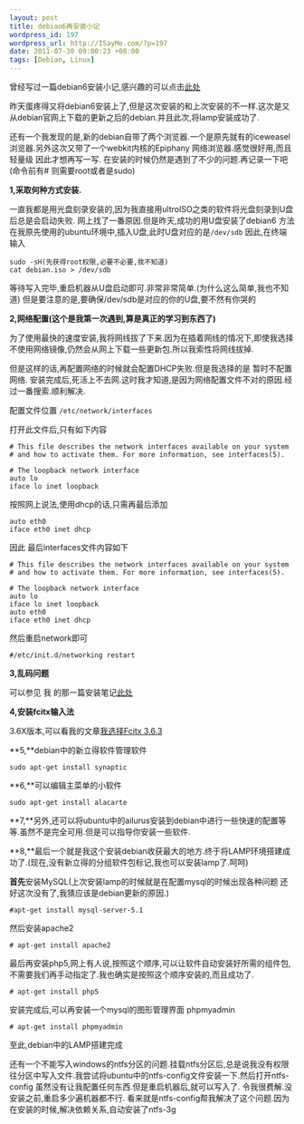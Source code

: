 ```yaml
--- 
layout: post
title: debian6再安装小记
wordpress_id: 197
wordpress_url: http://ISayMe.com/?p=197
date: 2011-07-30 09:00:23 +08:00
tags: [Debian, Linux]
---
```

曾经写过一篇debian6安装小记,感兴趣的可以点击[此处](http://isayme.com/2011/05/debian6-install-note/)

昨天蛋疼得又将debian6安装上了,但是这次安装的和上次安装的不一样.这次是又从debian官网上下载的更新之后的debian.并且此次,将lamp安装成功了.

还有一个我发现的是,新的debian自带了两个浏览器.一个是原先就有的iceweasel浏览器.另外这次又带了一个webkit内核的Epiphany 网络浏览器.感觉很好用,而且轻量级
因此才想再写一写.
在安装的时候仍然是遇到了不少的问题.再记录一下吧(命令前有# 则需要root或者是sudo)

**1,采取何种方式安装.**

一直我都是用光盘刻录安装的,因为我直接用ultroISO之类的软件将光盘刻录到U盘后总是会启动失败.
网上找了一番原因.但是昨天,成功的用U盘安装了debian6
方法 在我原先使用的ubuntu环境中,插入U盘,此时U盘对应的是`/dev/sdb` 因此,在终端输入

    sudo -sH(先获得root权限,必要不必要,我不知道)
    cat debian.iso > /dev/sdb
等待写入完毕,重启机器从U盘启动即可.非常非常简单.(为什么这么简单,我也不知道)
但是要注意的是,要确保/dev/sdb是对应的你的U盘,要不然有你哭的 

**2,网络配置(这个是我第一次遇到,算是真正的学习到东西了)**

为了使用最快的速度安装,我将网线拔了下来.因为在插着网线的情况下,即使我选择不使用网络镜像,仍然会从网上下载一些更新包.所以我索性将网线拔掉.

但是这样的话,再配置网络的时候就会配置DHCP失败.但是我选择的是 暂时不配置网络.
安装完成后,死活上不去网.这时我才知道,是因为网络配置文件不对的原因.经过一番搜索.顺利解决.

配置文件位置 `/etc/network/interfaces`

打开此文件后,只有如下内容

    # This file describes the network interfaces available on your system
    # and how to activate them. For more information, see interfaces(5).

    # The loopback network interface
    auto lo
    iface lo inet loopback
按照网上说法,使用dhcp的话,只需再最后添加

    auto eth0
    iface eth0 inet dhcp
因此 最后interfaces文件内容如下

    # This file describes the network interfaces available on your system
    # and how to activate them. For more information, see interfaces(5).

    # The loopback network interface
    auto lo
    iface lo inet loopback
    auto eth0
    iface eth0 inet dhcp
然后重启network即可

    #/etc/init.d/networking restart
**3,乱码问题**

可以参见 我 的那一篇安装笔记[此处](http://isayme.com/2011/05/debian6-install-note/)

**4,安装fcitx输入法**

3.6X版本,可以看我的文章[我选择Fcitx 3.6.3](http://isayme.com/2011/07/i-prefer-fcitx-363/)

**5,**debian中的新立得软件管理软件

    sudo apt-get install synaptic
**6,**可以编辑主菜单的小软件

    sudo apt-get install alacarte
**7,**另外,还可以将ubuntu中的ailurus安装到debian中进行一些快速的配置等等.虽然不是完全可用.但是可以指导你安装一些软件.

**8,**最后一个就是我这个安装debian收获最大的地方.终于将LAMP环境搭建成功了.(现在,没有新立得的分组软件包标记,我也可以安装lamp了.呵呵)

**首先**安装MySQL(上次安装lamp的时候就是在配置mysql的时候出现各种问题 还好这次没有了,我猜应该是debian更新的原因.)

    #apt-get install mysql-server-5.1
然后安装apache2

    # apt-get install apache2
最后再安装php5,网上有人说,按照这个顺序,可以让软件自动安装好所需的组件包,不需要我们再手动指定了.我也确实是按照这个顺序安装的,而且成功了.

    # apt-get install php5
安装完成后,可以再安装一个mysql的图形管理界面 phpmyadmin

    # apt-get install phpmyadmin
至此,debian中的LAMP搭建完成

还有一个不能写入windows的ntfs分区的问题.挂载ntfs分区后,总是说我没有权限往分区中写入文件.我尝试将ubuntu中的ntfs-config文件安装一下.然后打开ntfs-config
虽然没有让我配置任何东西.但是重启机器后,就可以写入了.
令我很费解.没安装之前,重启多少遍机器都不行.
看来就是ntfs-config帮我解决了这个问题.因为在安装的时候,解决依赖关系,自动安装了ntfs-3g
